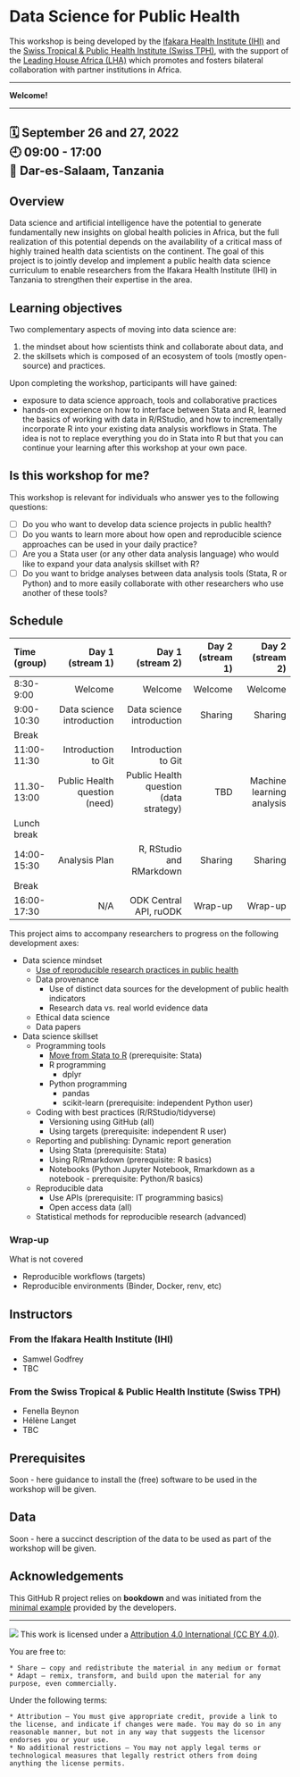 # Data Science for Public Health

This workshop is being developed by the [Ifakara Health Institute (IHI)](https://ihi.or.tz/) and the [Swiss Tropical & Public Health Institute (Swiss TPH)](https://www.swisstph.ch), with the support of the [Leading House Africa (LHA)](https://www.swisstph.ch/en/research/leading-house-africa/) which promotes and fosters bilateral collaboration with partner institutions in Africa.

-----

**Welcome!** 

-----

:spiral_calendar: September 26 and 27, 2022  
:clock9: 09:00 - 17:00  
:city_sunrise: Dar-es-Salaam, Tanzania
-----

## Overview

Data science and artificial intelligence have the potential to generate fundamentally new insights on global health policies in Africa, but the full realization of this potential depends on the availability of a critical mass of highly trained health data scientists on the continent. The goal of this project is to jointly develop and implement a public health data science curriculum to enable researchers from the Ifakara Health Institute (IHI) in Tanzania to strengthen their expertise in the area.

## Learning objectives

Two complementary aspects of moving into data science are:

1. the mindset about how scientists think and collaborate about data, and
2. the skillsets which is composed of an ecosystem of tools (mostly open-source) and practices.

Upon completing the workshop, participants will have gained:

* exposure to data science approach, tools and collaborative practices
* hands-on experience on how to interface between Stata and R, learned the basics of working with data in R/RStudio, and how to incrementally incorporate R into your existing data analysis workflows in Stata. The idea is not to replace everything you do in Stata into R but that you can continue your learning after this workshop at your own pace.

## Is this workshop for me?

This workshop is relevant for individuals who answer yes to the following questions:

- [ ] Do you who want to develop data science projects in public health?
- [ ] Do you wants to learn more about how open and reproducible science approaches can be used in your daily practice?
- [ ] Are you a Stata user (or any other data analysis language) who would like to expand your data analysis skillset with R?
- [ ] Do you want to bridge analyses between data analysis tools (Stata, R or Python) and to more easily collaborate with other researchers who use another of these tools? 

## Schedule

|Time (group)      |      Day 1 (stream 1)|      Day 1 (stream 2)|      Day 2 (stream 1)|      Day 2 (stream 2)|
|:----------|----------:|----------:|----------:|----------:|
|8:30-9:00    |  Welcome | Welcome | Welcome | Welcome |
|9:00-10:30    |  Data science introduction |  Data science introduction | Sharing | Sharing |
|Break      |  | | | |
|11:00-11:30    |  Introduction to Git |   Introduction to Git  | | |
|11.30-13:00   | Public Health question (need) | Public Health question (data strategy) | TBD  | Machine learning analysis |
|Lunch break      |  || | |
|14:00-15:30 | Analysis Plan | R, RStudio and RMarkdown | Sharing | Sharing |
|Break      |  | | | |
|16:00-17:30 | N/A | ODK Central API, ruODK | Wrap-up | Wrap-up |

This project aims to accompany researchers to progress on the following development axes:

* Data science mindset
    * [Use of reproducible research practices in public health](https://github.com/Thaliehln/ds4ph/wiki/1.-Use-of-reproducible-research-practices-in-public-health)
    * Data provenance
        * Use of distinct data sources for the development of public health indicators
        * Research data vs. real world evidence data
    * Ethical data science
    * Data papers
* Data science skillset
    * Programming tools
        * [Move from Stata to R](https://github.com/Thaliehln/ds4ph/wiki/Moving-from-Stata-to-R) (prerequisite: Stata)
        * R programming
            * dplyr
        * Python programming
            * pandas
            * scikit-learn (prerequisite: independent Python user)
    * Coding with best practices (R/RStudio/tidyverse)
        * Versioning using GitHub (all)
        * Using targets (prerequisite: independent R user)
    * Reporting and publishing: Dynamic report generation
        * Using Stata (prerequisite: Stata)
        * Using R/Rmarkdown (prerequisite: R basics)
        * Notebooks (Python Jupyter Notebook, Rmarkdown as a notebook - prerequisite: Python/R basics)
    * Reproducible data
        * Use APIs (prerequisite: IT programming basics)
        * Open access data (all)
    * Statistical methods for reproducible research (advanced)

### Wrap-up 

What is not covered

* Reproducible workflows (targets)
* Reproducible environments (Binder, Docker, renv, etc)

## Instructors

### From the Ifakara Health Institute (IHI)

* Samwel Godfrey
* TBC

### From the Swiss Tropical & Public Health Institute (Swiss TPH)

* Fenella Beynon
* Hélène Langet
* TBC

## Prerequisites

Soon - here guidance to install the (free) software to be used in the workshop will be given.

## Data

Soon - here a succinct description of the data to be used as part of the workshop will be given.

## Acknowledgements

This GitHub R project relies on **bookdown** and was initiated from the [minimal example](https://github.com/rstudio/bookdown) provided by the developers.

-----

![](https://i.creativecommons.org/l/by/4.0/88x31.png) This work is licensed under a [Attribution 4.0 International (CC BY 4.0)](https://creativecommons.org/licenses/by/4.0/).

You are free to:

    * Share — copy and redistribute the material in any medium or format
    * Adapt — remix, transform, and build upon the material for any purpose, even commercially. 


Under the following terms:

    * Attribution — You must give appropriate credit, provide a link to the license, and indicate if changes were made. You may do so in any reasonable manner, but not in any way that suggests the licensor endorses you or your use.
    * No additional restrictions — You may not apply legal terms or technological measures that legally restrict others from doing anything the license permits.
